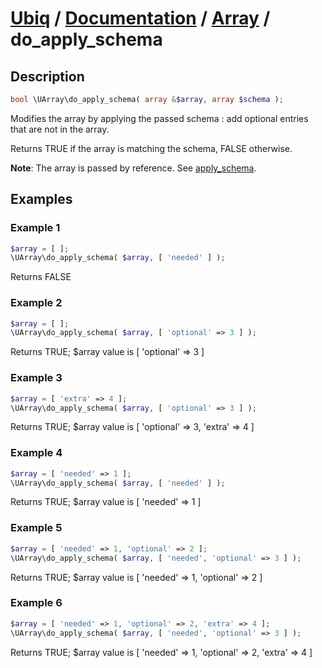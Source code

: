[Ubiq](https://github.com/Pixel418/Ubiq#readme) / [Documentation](../index.md#readme) / [Array](../index.md#array) / do_apply_schema
======


Description
-------- 

```php
bool \UArray\do_apply_schema( array &$array, array $schema );
```

Modifies the array by applying the passed schema : add optional entries that are not in the array.

Returns TRUE if the array is matching the schema, FALSE otherwise. 

**Note**: The array is passed by reference. See [apply_schema](./array/apply_schema.md#readme).



Examples
--------

### Example 1

```php
$array = [ ];
\UArray\do_apply_schema( $array, [ 'needed' ] );
```
Returns FALSE

### Example 2

```php
$array = [ ];
\UArray\do_apply_schema( $array, [ 'optional' => 3 ] );
```
Returns TRUE;
$array value is [ 'optional' => 3 ]

### Example 3

```php
$array = [ 'extra' => 4 ];
\UArray\do_apply_schema( $array, [ 'optional' => 3 ] );
```
Returns TRUE;
$array value is [ 'optional' => 3, 'extra' => 4 ]

### Example 4

```php
$array = [ 'needed' => 1 ];
\UArray\do_apply_schema( $array, [ 'needed' ] );
```
Returns TRUE;
$array value is [ 'needed' => 1 ]

### Example 5

```php
$array = [ 'needed' => 1, 'optional' => 2 ];
\UArray\do_apply_schema( $array, [ 'needed', 'optional' => 3 ] );
```
Returns TRUE;
$array value is [ 'needed' => 1, 'optional' => 2 ]

### Example 6

```php
$array = [ 'needed' => 1, 'optional' => 2, 'extra' => 4 ];
\UArray\do_apply_schema( $array, [ 'needed', 'optional' => 3 ] );
```
Returns TRUE;
$array value is [ 'needed' => 1, 'optional' => 2, 'extra' => 4 ]